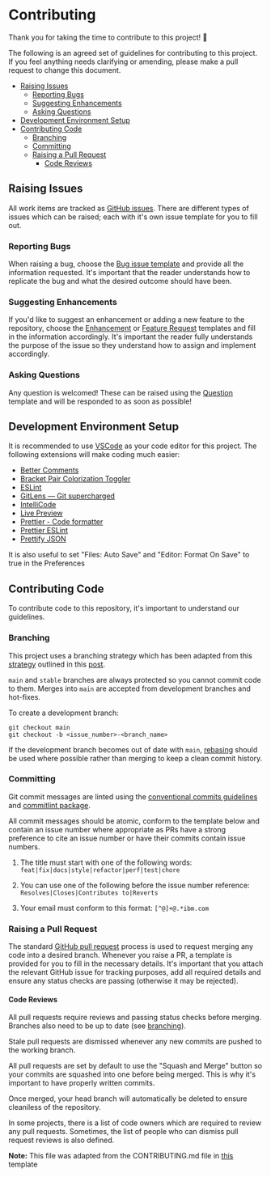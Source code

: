 # Contributing <!-- omit in toc -->

Thank you for taking the time to contribute to this project! :tada:

The following is an agreed set of guidelines for contributing to this project. If you feel anything needs clarifying or amending, please make a pull request to change this document.

- [Raising Issues](#raising-issues)
  - [Reporting Bugs](#reporting-bugs)
  - [Suggesting Enhancements](#suggesting-enhancements)
  - [Asking Questions](#asking-questions)
- [Development Environment Setup](#development-environment-setup)
- [Contributing Code](#contributing-code)
  - [Branching](#branching)
  - [Committing](#committing)
  - [Raising a Pull Request](#raising-a-pull-request)
    - [Code Reviews](#code-reviews)

## Raising Issues
All work items are tracked as [GitHub issues](https://guides.github.com/features/issues/). There are different types of issues which can be raised; each with it's own issue template for you to fill out.

### Reporting Bugs
When raising a bug, choose the [Bug issue template](/.github/ISSUE_TEMPLATE/BUG.md) and provide all the information requested. It's important that the reader understands how to replicate the bug and what the desired outcome should have been. 

### Suggesting Enhancements
If you'd like to suggest an enhancement or adding a new feature to the repository, choose the [Enhancement](/.github/ISSUE_TEMPLATE/ENHANCEMENT.md) or [Feature Request](./.github/ISSUE_TEMPLATE/FEATURE.md) templates and fill in the information accordingly. It's important the reader fully understands the purpose of the issue so they understand how to assign and implement accordingly.

### Asking Questions
Any question is welcomed! These can be raised using the [Question](/.github/ISSUE_TEMPLATE/QUESTION.md) template and will be responded to as soon as possible!

## Development Environment Setup
It is recommended to use [VSCode](https://code.visualstudio.com/) as your code editor for this project. The following extensions will make coding much easier:

- [Better Comments](https://marketplace.visualstudio.com/items?itemName=aaron-bond.better-comments)
- [Bracket Pair Colorization Toggler](https://marketplace.visualstudio.com/items?itemName=dzhavat.bracket-pair-toggler)
- [ESLint](https://marketplace.visualstudio.com/items?itemName=dbaeumer.vscode-eslint)
- [GitLens — Git supercharged](https://marketplace.visualstudio.com/items?itemName=eamodio.gitlens)
- [IntelliCode](https://marketplace.visualstudio.com/items?itemName=VisualStudioExptTeam.vscodeintellicode)
- [Live Preview](https://marketplace.visualstudio.com/items?itemName=ms-vscode.live-server)
- [Prettier - Code formatter](https://marketplace.visualstudio.com/items?itemName=esbenp.prettier-vscode)
- [Prettier ESLint](https://marketplace.visualstudio.com/items?itemName=rvest.vs-code-prettier-eslint)
- [Prettify JSON](https://marketplace.visualstudio.com/items?itemName=mohsen1.prettify-json)

It is also useful to set "Files: Auto Save" and "Editor: Format On Save" to true in the Preferences

## Contributing Code 
To contribute code to this repository, it's important to understand our guidelines.

### Branching
This project uses a branching strategy which has been adapted from this [strategy](https://gist.github.com/digitaljhelms/4287848) outlined in this [post](https://nvie.com/posts/a-successful-git-branching-model/).

`main` and `stable` branches are always protected so you cannot commit code to them. Merges into `main` are accepted from development branches and hot-fixes.

To create a development branch:
```
git checkout main
git checkout -b <issue_number>-<branch_name>
```

If the development branch becomes out of date with `main`, [rebasing](https://www.atlassian.com/git/tutorials/merging-vs-rebasing) should be used where possible rather than merging to keep a clean commit history.

### Committing
Git commit messages are linted using the [conventional commits guidelines](https://www.conventionalcommits.org/) and [commitlint package](https://www.npmjs.com/package/@commitlint/config-conventional).

All commit messages should be atomic, conform to the template below and contain an issue number where appropriate as PRs have a strong preference to cite an issue number or have their commits contain issue numbers.

1. The title must start with one of the following words:
`feat|fix|docs|style|refactor|perf|test|chore`

2. You can use one of the following before the issue number reference:
`Resolves|Closes|Contributes to|Reverts`

3. Your email must conform to this format:
`[^@]+@.*ibm.com`


### Raising a Pull Request
The standard [GitHub pull request](https://help.github.com/en/articles/about-pull-requests) process is used to request merging any code into a desired branch. Whenever you raise a PR, a template is provided for you to fill in the necessary details. It's important that you attach the relevant GitHub issue for tracking purposes, add all required details and ensure any status checks are passing (otherwise it may be rejected).

#### Code Reviews
All pull requests require reviews and passing status checks before merging. Branches also need to be up to date (see [branching](#branching)).

Stale pull requests are  dismissed whenever any new commits are pushed to the working branch.

All pull requests are set by default to use the "Squash and Merge" button so your commits are squashed into one before being merged. This is why it's important to have properly written commits.

Once merged, your head branch will automatically be deleted to ensure cleaniless of the repository.

In some projects, there is a list of code owners which are required to review any pull requests. Sometimes, the list of people who can dismiss pull request reviews is also defined.

**Note:** This file was adapted from the CONTRIBUTING.md file in [this](https://github.ibm.com/research-uki/frontend-web-app-template.git) template
